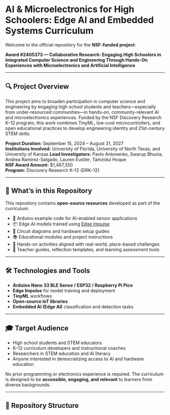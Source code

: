 # AI & Microelectronics for High Schoolers: Edge AI and Embedded Systems Curriculum

Welcome to the official repository for the **NSF-funded project**:

**Award #2405373 — Collaborative Research: Engaging High Schoolers in Integrated Computer Science and Engineering Through Hands-On Experiences with Microelectronics and Artificial Intelligence**

---

## 🔍 Project Overview

This project aims to broaden participation in computer science and engineering by engaging high school students and teachers—especially from under-resourced communities—in hands-on, community-relevant AI and microelectronics experiences. Funded by the NSF Discovery Research K–12 program, this work combines TinyML, low-cost microcontrollers, and open educational practices to develop engineering identity and 21st-century STEM skills.

**Project Duration:** September 15, 2024 – August 31, 2027  
**Institutions Involved:** University of Florida, University of North Texas, and University of Kansas
**Lead Investigators:** Pavlo Antonenko, Swarup Bhunia, Andrea Ramirez-Salgado, Lauren Eustler, Tamzidul Hoque   
**NSF Award Amount:** $1,487,350  
**Program:** Discovery Research K–12 (DRK–12)

---

## 🧠 What’s in this Repository

This repository contains **open-source resources** developed as part of the curriculum:

- 🧾 Arduino example code for AI-enabled sensor applications  
- 📦 Edge AI models trained using [Edge Impulse](https://www.edgeimpulse.com/)  
- 🔌 Circuit diagrams and hardware setup guides  
- 📚 Educational modules and project instructions  
- 🧪 Hands-on activities aligned with real-world, place-based challenges  
- 📝 Teacher guides, reflection templates, and learning assessment tools

---

## 🛠️ Technologies and Tools

- **Arduino Nano 33 BLE Sense / ESP32 / Raspberry Pi Pico**
- **Edge Impulse** for model training and deployment
- **TinyML** workflows
- **Open-source IoT libraries**
- **Embedded AI (Edge AI)** classification and detection tasks

---

## 🎓 Target Audience

- High school students and STEM educators  
- K–12 curriculum developers and instructional coaches  
- Researchers in STEM education and AI literacy  
- Anyone interested in democratizing access to AI and hardware education

No prior programming or electronics experience is required. The curriculum is designed to be **accessible, engaging, and relevant** to learners from diverse backgrounds.

---

## 📂 Repository Structure

